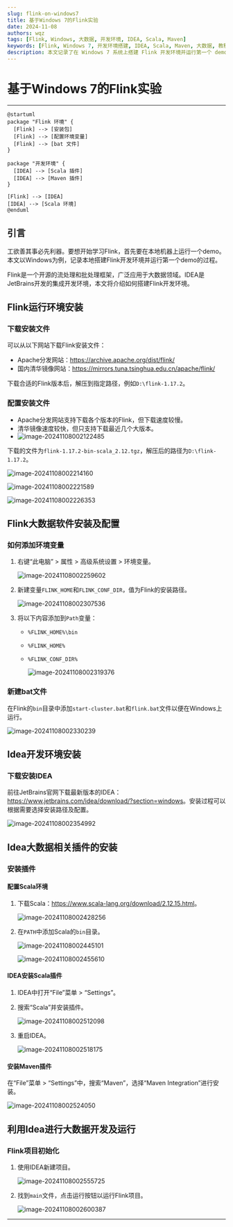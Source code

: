 ```yaml
---
slug: flink-on-windows7
title: 基于Windows 7的Flink实验
date: 2024-11-08
authors: wqz
tags: [Flink, Windows, 大数据, 开发环境, IDEA, Scala, Maven]
keywords: [Flink, Windows 7, 开发环境搭建, IDEA, Scala, Maven, 大数据, 教程]
description: 本文记录了在 Windows 7 系统上搭建 Flink 开发环境并运行第一个 demo 的详细步骤，包括 Flink 的安装配置、IDEA 的配置以及 Scala 和 Maven 插件的安装。
---
```


<!-- truncate -->

# 基于Windows 7的Flink实验

------

```plantuml
@startuml
package "Flink 环境" {
  [Flink] --> [安装包]
  [Flink] --> [配置环境变量]
  [Flink] --> [bat 文件]
}

package "开发环境" {
  [IDEA] --> [Scala 插件]
  [IDEA] --> [Maven 插件]
}

[Flink] --> [IDEA]
[IDEA] --> [Scala 环境]
@enduml
```



## 引言

​	工欲善其事必先利器。要想开始学习Flink，首先要在本地机器上运行一个demo。本文以Windows为例，记录本地搭建Flink开发环境并运行第一个demo的过程。  

​	Flink是一个开源的流处理和批处理框架，广泛应用于大数据领域。IDEA是JetBrains开发的集成开发环境，本文将介绍如何搭建Flink开发环境。

## Flink运行环境安装

### 下载安装文件

可以从以下网站下载Flink安装文件：
- Apache分发网站：<https://archive.apache.org/dist/flink/>
- 国内清华镜像网站：<https://mirrors.tuna.tsinghua.edu.cn/apache/flink/>

下载合适的Flink版本后，解压到指定路径，例如`D:\flink-1.17.2`。

### 配置安装文件

- Apache分发网站支持下载各个版本的Flink，但下载速度较慢。
- 清华镜像速度较快，但只支持下载最近几个大版本。
- ![image-20241108002122485](https://cdn.jsdelivr.net/gh/wwwqqqzzz/Image/img/image-20241108002122485.png)

下载的文件为`flink-1.17.2-bin-scala_2.12.tgz`，解压后的路径为`D:\flink-1.17.2`。

![image-20241108002214160](https://cdn.jsdelivr.net/gh/wwwqqqzzz/Image/img/image-20241108002214160.png)

![image-20241108002221589](https://cdn.jsdelivr.net/gh/wwwqqqzzz/Image/img/image-20241108002221589.png)

![image-20241108002226353](https://cdn.jsdelivr.net/gh/wwwqqqzzz/Image/img/image-20241108002226353.png)

## Flink大数据软件安装及配置

### 如何添加环境变量

1. 右键“此电脑” > 属性 > 高级系统设置 > 环境变量。

   ![image-20241108002259602](https://cdn.jsdelivr.net/gh/wwwqqqzzz/Image/img/image-20241108002259602.png)

2. 新建变量`FLINK_HOME`和`FLINK_CONF_DIR`，值为Flink的安装路径。

   ![image-20241108002307536](https://cdn.jsdelivr.net/gh/wwwqqqzzz/Image/img/image-20241108002307536.png)

3. 将以下内容添加到`Path`变量：
   - `%FLINK_HOME%\bin`

   - `%FLINK_HOME%`

   - `%FLINK_CONF_DIR%`

     ![image-20241108002319376](https://cdn.jsdelivr.net/gh/wwwqqqzzz/Image/img/image-20241108002319376.png)

     

### 新建bat文件

在Flink的`bin`目录中添加`start-cluster.bat`和`flink.bat`文件以便在Windows上运行。

![image-20241108002330239](https://cdn.jsdelivr.net/gh/wwwqqqzzz/Image/img/image-20241108002330239.png)

## Idea开发环境安装

### 下载安装IDEA

前往JetBrains官网下载最新版本的IDEA：<https://www.jetbrains.com/idea/download/?section=windows>。安装过程可以根据需要选择安装路径及配置。

![image-20241108002354992](https://cdn.jsdelivr.net/gh/wwwqqqzzz/Image/img/image-20241108002354992.png)

## Idea大数据相关插件的安装

### 安装插件

#### 配置Scala环境

1. 下载Scala：<https://www.scala-lang.org/download/2.12.15.html>。

   ![image-20241108002428256](https://cdn.jsdelivr.net/gh/wwwqqqzzz/Image/img/image-20241108002428256.png)

2. 在`PATH`中添加Scala的`bin`目录。

   ![image-20241108002445101](https://cdn.jsdelivr.net/gh/wwwqqqzzz/Image/img/image-20241108002445101.png)

   ![image-20241108002455610](https://cdn.jsdelivr.net/gh/wwwqqqzzz/Image/img/image-20241108002455610.png)

#### IDEA安装Scala插件

1. IDEA中打开“File”菜单 > “Settings”。

2. 搜索“Scala”并安装插件。

   ![image-20241108002512098](https://cdn.jsdelivr.net/gh/wwwqqqzzz/Image/img/image-20241108002512098.png)

3. 重启IDEA。

   ![image-20241108002518175](https://cdn.jsdelivr.net/gh/wwwqqqzzz/Image/img/image-20241108002518175.png)

#### 安装Maven插件

在“File”菜单 > “Settings”中，搜索“Maven”，选择“Maven Integration”进行安装。

![image-20241108002524050](https://cdn.jsdelivr.net/gh/wwwqqqzzz/Image/img/image-20241108002524050.png)

## 利用Idea进行大数据开发及运行

### Flink项目初始化

1. 使用IDEA新建项目。

   ![image-20241108002555725](https://cdn.jsdelivr.net/gh/wwwqqqzzz/Image/img/image-20241108002555725.png)

2. 找到`main`文件，点击运行按钮以运行Flink项目。

   ![image-20241108002600387](https://cdn.jsdelivr.net/gh/wwwqqqzzz/Image/img/image-20241108002600387.png)

---
